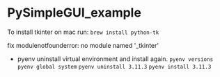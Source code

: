 # PySimpleGUI_example

To install tkinter on mac run:
```brew install python-tk```

fix modulenotfounderror: no module named '_tkinter'
* pyenv uninstall virtual environment and install again.
```pyenv versions```
```pyenv global system```
```pyenv uninstall 3.11.3```
```pyenv install 3.11.3```